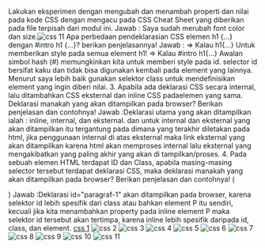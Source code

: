 Lakukan eksperimen dengan mengubah dan menambah properti dan nilai pada kode CSS dengan mengacu pada CSS Cheat Sheet yang diberikan pada file terpisah dari modul ini. Jawab : Saya sudah merubah font color dan size.![css 11](https://user-images.githubusercontent.com/101814131/160171015-67c06300-d5f2-40f5-abf5-8a7058221534.png)
 Apa perbedaan pendeklarasian CSS elemen h1 {...} dengan #intro h1 {...}? berikan penjelasannya! Jawab : => Kalau h1{...} Untuk memberikan style pada semua element h1!
=> Kalau #intro h1{...} Awalan simbol hash (#) memungkinkan kita untuk memberi style pada id. selector id bersifat kaku dan tidak bisa digunakan kembali pada element yang lainnya. Menurut saya lebih baik gunakan selektor class untuk mendefinisikan element yang ingin diberi nilai.
3. Apabila ada deklarasi CSS secara internal, lalu ditambahkan CSS eksternal dan inline CSS padaelemen yang sama. Deklarasi manakah yang akan ditampilkan pada browser? Berikan penjelasan dan contohnya! Jawab :Deklarasi utama yang akan ditampilkan ialah : inline, internal, dan eksternal. dan untuk internal dan eksternal yang akan ditampilkan itu tergantung pada dimana yang terakhir diletakan pada html, jika penggunaan internal di atas eksternal maka link eksternal yang akan ditampilkan karena html akan memproses internal lalu eksternal yang mengakibatkan yang paling akhir yang akan di tampilkan/proses.
4. Pada sebuah elemen HTML terdapat ID dan Class, apabila masing-masing selector tersebut terdapat deklarasi CSS, maka deklarasi manakah yang akan ditampilkan pada browser? Berikan penjelasan dan contohnya! ( <p id="paragraf-1" class="text-paragraf"> ) Jawab :Deklarasi id="paragraf-1" akan ditampilkan pada browser, karena selektor id lebih spesifik dari class atau bahkan element P itu sendiri, kecuali jika kita menambahkan property pada inline element P maka selektor id tersebut akan tertimpa, karena inline lebih spesifik daripada id, class, dan element.
  [css 1](https://user-images.githubusercontent.com/101814131/160170957-f3f30d76-5f8a-40f0-a1fc-23c002b26654.png)
![css 2](https://user-images.githubusercontent.com/101814131/160170966-af6b6a1a-52e5-471a-b105-f9f9ff7ad899.png)
![css 3](https://user-images.githubusercontent.com/101814131/160170980-b655ad8f-e8c3-43c5-a99b-4bd304d59ad3.png)
![css 4](https://user-images.githubusercontent.com/101814131/160170988-2907249f-1b76-476c-9c40-2148423960ce.png)
![css 5](https://user-images.githubusercontent.com/101814131/160170991-e8f17054-6e8a-4406-9488-9b24e97326b1.png)
![css 6](https://user-images.githubusercontent.com/101814131/160170993-49684462-7aad-40fe-81ea-111ac215454d.png)
![css 7](https://user-images.githubusercontent.com/101814131/160170996-cb834495-4428-44f9-b1c2-b584155b60b4.png)
![css 8](https://user-images.githubusercontent.com/101814131/160170998-398bdc62-871a-4f60-9f76-9c9c8ccbfa3d.png)
![css 9](https://user-images.githubusercontent.com/101814131/160171001-162733d4-1fce-4c3d-9453-b1d40477d81f.png)
![css 10](https://user-images.githubusercontent.com/101814131/160171006-c53c37bd-3124-4d6a-90e6-6d50423407ff.png)
![css 11](https://user-images.githubusercontent.com/101814131/160171015-67c06300-d5f2-40f5-abf5-8a7058221534.png)
